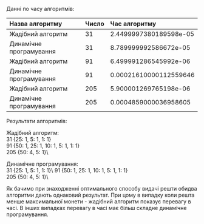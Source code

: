 Данні по часу алгоритмів:

Назва алгоритму         | Число                | Час алгоритму       
:---------------------- | :------------------- | :-------------------
Жадібний алгоритм       | 31                   | 2.4499997380189598e-05 |
Динамічне програмування | 31                   | 8.789999992586672e-05 |
Жадібний алгоритм       | 91                   | 6.499991286545992e-06 |
Динамічне програмування | 91                   | 0.00021610000112559646 |
Жадібний алгоритм       | 205                  | 5.900001269765198e-06 |
Динамічне програмування | 205                  | 0.0004859000036958605 |

Результати алгоритмів:

Жадібний алгоритм:\
31 {25: 1, 5: 1, 1: 1}\
91 {50: 1, 25: 1, 10: 1, 5: 1, 1: 1}\
205 {50: 4, 5: 1}\

Динамічне програмування:\
31 {25: 1, 5: 1, 1: 1}\ 
91 {50: 1, 25: 1, 10: 1, 5: 1, 1: 1}\
205 {50: 4, 5: 1}\

Як бачимо при знаходженні оптимального способу видачі решти обидва алгоритми дають однаковий результат. При цому
в випадку коли решта менше максимальної монети - жадібний алгоритм показує перевагу в часі. В інших випадках 
перевагу в часі має більш складне динамічне програмування.